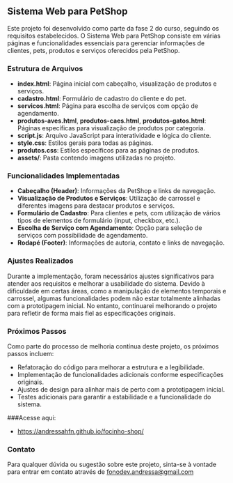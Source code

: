 ## Sistema Web para PetShop

Este projeto foi desenvolvido como parte da fase 2 do curso, seguindo os requisitos estabelecidos. O Sistema Web para PetShop consiste em várias páginas e funcionalidades essenciais para gerenciar informações de clientes, pets, produtos e serviços oferecidos pela PetShop.

### Estrutura de Arquivos
- **index.html**: Página inicial com cabeçalho, visualização de produtos e serviços.
- **cadastro.html**: Formulário de cadastro do cliente e do pet.
- **servicos.html**: Página para escolha de serviços com opção de agendamento.
- **produtos-aves.html**, **produtos-caes.html**, **produtos-gatos.html**: Páginas específicas para visualização de produtos por categoria.
- **script.js**: Arquivo JavaScript para interatividade e lógica do cliente.
- **style.css**: Estilos gerais para todas as páginas.
- **produtos.css**: Estilos específicos para as páginas de produtos.
- **assets/**: Pasta contendo imagens utilizadas no projeto.

### Funcionalidades Implementadas
- **Cabeçalho (Header)**: Informações da PetShop e links de navegação.
- **Visualização de Produtos e Serviços**: Utilização de carrossel e diferentes imagens para destacar produtos e serviços.
- **Formulário de Cadastro**: Para clientes e pets, com utilização de vários tipos de elementos de formulário (input, checkbox, etc.).
- **Escolha de Serviço com Agendamento**: Opção para seleção de serviços com possibilidade de agendamento.
- **Rodapé (Footer)**: Informações de autoria, contato e links de navegação.

### Ajustes Realizados
Durante a implementação, foram necessários ajustes significativos para atender aos requisitos e melhorar a usabilidade do sistema. Devido à dificuldade em certas áreas, como a manipulação de elementos temporais e carrossel, algumas funcionalidades podem não estar totalmente alinhadas com a prototipagem inicial. No entanto, continuarei melhorando o projeto para refletir de forma mais fiel as especificações originais.

### Próximos Passos
Como parte do processo de melhoria contínua deste projeto, os próximos passos incluem:

- Refatoração do código para melhorar a estrutura e a legibilidade.
- Implementação de funcionalidades adicionais conforme especificações originais.
- Ajustes de design para alinhar mais de perto com a prototipagem inicial.
- Testes adicionais para garantir a estabilidade e a funcionalidade do sistema.

###Acesse aqui:
- https://andressahfn.github.io/focinho-shop/

### Contato
Para qualquer dúvida ou sugestão sobre este projeto, sinta-se à vontade para entrar em contato através de fonodev.andressa@gmail.com
